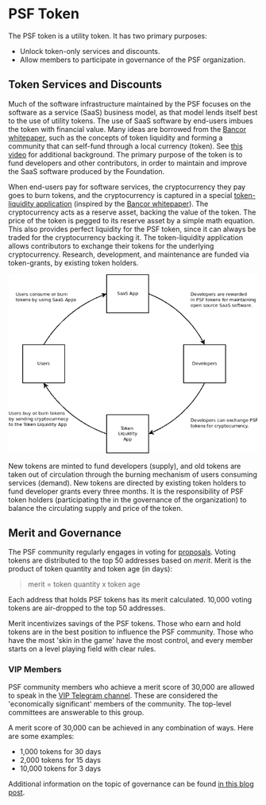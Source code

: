 # PSF Token

The PSF token is a utility token. It has two primary purposes:

- Unlock token-only services and discounts.
- Allow members to participate in governance of the PSF organization.

## Token Services and Discounts

Much of the software infrastructure maintained by the PSF focuses on the software as a service (SaaS) business model, as that model lends itself best to the use of utility tokens. The use of SaaS software by end-users imbues the token with financial value. Many ideas are borrowed from the [Bancor whitepaper](https://github.com/Permissionless-Software-Foundation/token-liquidity/blob/master/docs/bancor-formulas/bancor-protocol-whitepaper.pdf), such as the concepts of token liquidity and forming a community that can self-fund through a local currency (token). See [this video](https://youtu.be/LcbHTF3zCdI) for additional background. The primary purpose of the token is to fund developers and other contributors, in order to maintain and improve the SaaS software produced by the Foundation.

When end-users pay for software services, the cryptocurrency they pay goes to burn tokens, and the cryptocurrency is captured in a special [token-liquidity application](https://github.com/Permissionless-Software-Foundation/token-liquidity) (inspired by the [Bancor whitepaper](https://github.com/Permissionless-Software-Foundation/token-liquidity/blob/master/docs/bancor-formulas/bancor-protocol-whitepaper.pdf)). The cryptocurrency acts as a reserve asset, backing the value of the token. The price of the token is pegged to its reserve asset by a simple math equation. This also provides perfect liquidity for the PSF token, since it can always be traded for the cryptocurrency backing it. The token-liquidity application allows contributors to exchange their tokens for the underlying cryptocurrency. Research, development, and maintenance are funded via token-grants, by existing token holders.

![Circular Token Economy](./media/circular-economy.png)

New tokens are minted to fund developers (supply), and old tokens are taken out of circulation through the burning mechanism of users consuming services (demand). New tokens are directed by existing token holders to fund developer grants every three months. It is the responsibility of PSF token holders (participating the in the governance of the organization) to balance the circulating supply and price of the token.

## Merit and Governance

The PSF community regularly engages in voting for [proposals](https://psfoundation.cash/proposals). Voting tokens are distributed to the top 50 addresses based on _merit_. Merit is the product of token quantity and token age (in days):

> merit = token quantity x token age

Each address that holds PSF tokens has its merit calculated. 10,000 voting tokens are air-dropped to the top 50 addresses.

Merit incentivizes savings of the PSF tokens. Those who earn and hold tokens are in the best position to influence the PSF community. Those who have the most 'skin in the game' have the most control, and every member starts on a level playing field with clear rules.

### VIP Members

PSF community members who achieve a merit score of 30,000 are allowed to speak in the [VIP Telegram channel](https://t.me/psf_vip). These are considered the 'economically significant' members of the community. The top-level committees are answerable to this group.

A merit score of 30,000 can be achieved in any combination of ways. Here are some examples:

- 1,000 tokens for 30 days
- 2,000 tokens for 15 days
- 10,000 tokens for 3 days

Additional information on the topic of governance can be found [in this blog post](https://psfoundation.cash/blog/healthy-bitcoin).
